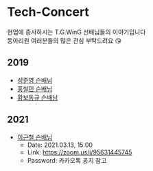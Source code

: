 # Tech-Concert
현업에 종사하시는 T.G.WinG 선배님들의 이야기입니다  
동아리원 여러분들의 많은 관심 부탁드려요 😘

## 2019
- [성준영 슨배님](https://github.com/TG-WinG/Tech-Concert/issues/1)
- [홍철민 슨배님](https://github.com/TG-WinG/Tech-Concert/issues/2)
- [황보동규 슨배님](https://github.com/TG-WinG/Tech-Concert/issues/3)

## 2021
- [이근철 슨배님](https://github.com/TG-WinG/Tech-Concert/issues/4)
  - Date: 2021.03.13, 15:00
  - Link: https://zoom.us/j/95631445745
  - Password: 카카오톡 공지 참고
